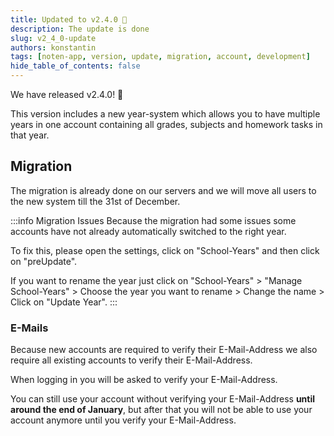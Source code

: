 ```yaml
---
title: Updated to v2.4.0 🎉
description: The update is done
slug: v2_4_0-update
authors: konstantin
tags: [noten-app, version, update, migration, account, development]
hide_table_of_contents: false
---
```


We have released v2.4.0! 🥳

This version includes a new year-system which allows you to have multiple years in one account containing all grades, subjects and homework tasks in that year.

<!-- truncate -->

## Migration

The migration is already done on our servers and we will move all users to the new system till the 31st of December.

:::info Migration Issues
Because the migration had some issues some accounts have not already automatically switched to the right year.

To fix this, please open the settings, click on "School-Years" and then click on "preUpdate".

If you want to rename the year just click on "School-Years" > "Manage School-Years" > Choose the year you want to rename > Change the name > Click on "Update Year".
:::

### E-Mails

Because new accounts are required to verify their E-Mail-Address we also require all existing accounts to verify their E-Mail-Address.

When logging in you will be asked to verify your E-Mail-Address.

You can still use your account without verifying your E-Mail-Address **until around the end of January**, but after that you will not be able to use your account anymore until you verify your E-Mail-Address.
